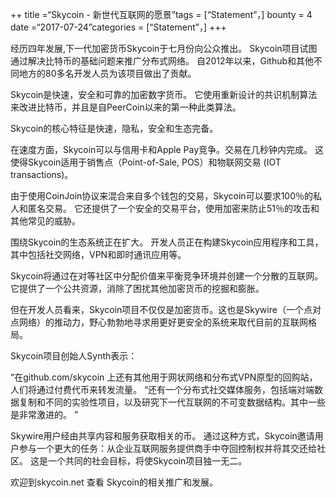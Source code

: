 ++ title =“Skycoin - 新世代互联网的愿景”tags = [“Statement”，] bounty = 4 date =“2017-07-24”categories = [“Statement”，] +++

经历四年发展,下一代加密货币Skycoin于七月份向公众推出。 Skycoin项目试图通过解决比特币的基础问题来推广分布式网络。
自2012年以来，Github和其他不同地方的80多名开发人员为该项目做出了贡献。

Skycoin是快速，安全和可靠的加密数字货币。
它使用重新设计的共识机制算法来改进比特币，并且是自PeerCoin以来的第一种此类算法。

Skycoin的核心特征是快速，隐私，安全和生态完备。

在速度方面，Skycoin可以与信用卡和Apple Pay竞争。交易在几秒钟内完成。
这使得Skycoin适用于销售点（Point-of-Sale, POS）和物联网交易 (IOT transactions)。

由于使用CoinJoin协议来混合来自多个钱包的交易，Skycoin可以要求100％的私人和匿名交易。
它还提供了一个安全的交易平台，使用加密来防止51％的攻击和其他常见的威胁。

围绕Skycoin的生态系统正在扩大。
开发人员正在构建Skycoin应用程序和工具，其中包括社交网络，VPN和即时通讯应用等。

Skycoin将通过在对等社区中分配价值来平衡竞争环境并创建一个分散的互联网。
它提供了一个公共资源，消除了困扰其他加密货币的挖掘和膨胀。

但在开发人员看来，Skycoin项目不仅仅是加密货币。这也是Skywire（一个点对点网络）的推动力，野心勃勃地寻求用更好更安全的系统来取代目前的互联网格局。

Skycoin项目创始人Synth表示：

“在github.com/skycoin 上还有其他用于网状网络和分布式VPN原型的回购站，人们将通过付费代币来转发流量。
“还有一个分布式社交媒体服务，包括端对端数据复制和不同的实验性项目，以及研究下一代互联网的不可变数据结构。其中一些是非常激进的。 ”

Skywire用户经由共享内容和服务获取相关的币。
通过这种方式，Skycoin邀请用户参与一个更大的任务：从企业互联网服务提供商手中夺回控制权并将其交还给社区。 
这是一个共同的社会目标，将使Skycoin项目独一无二。

欢迎到skycoin.net 查看 Skycoin的相关推广和发展。
